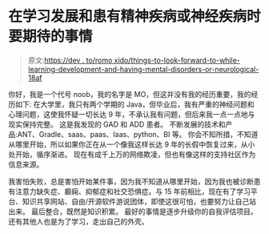 # 在学习发展和患有精神疾病或神经疾病时要期待的事情

> 原文:[https://dev . to/romo xido/things-to-look-forward-to-while-learning-development-and-having-mental-disorders-or-neurological-18af](https://dev.to/romoxido/things-to-look-forward-to-while-learning-development-and-having-mental-disorders-or-neurological-18af)

你好，我是一个代号 noob，我的名字是 MO，但这并没有我的经历重要，我的经历如下:
在大学里，我只有两个学期的 Java，但毕业后，我有严重的神经问题和心理问题，这使我怀疑一切长达 9 年，不承认我有问题，但后来我一点一点地与现实保持完整。
这是我发现的 GAD 和 ADD 患者。
不断发展的技术和产品:ANT、Gradle、saas、paas、Iaas、python、BI 等。
你会不知所措，不知道从哪里开始，所以如果你正在从一个像我这样长达 9 年的长假中恢复过来，从小处开始，循序渐进。
现在有成千上万的网络欺凌，但也有像这样的支持社区作为信息来源。

我害怕失败，总是害怕开始某件事，因为我不知道从哪里开始，因为我也被诊断患有注意力缺失症、癫痫、抑郁症和社交恐惧症。与 15 年前相比，现在有了学习平台、知识共享网站、自由/开源软件游说团体，即使这很可怕，也要努力让自己站出来。
最后整合，既然是知识积累。
最好的事情是逐步升级你的自我评估项目。
还有其他人也是为了学习，走出自己的外壳。
